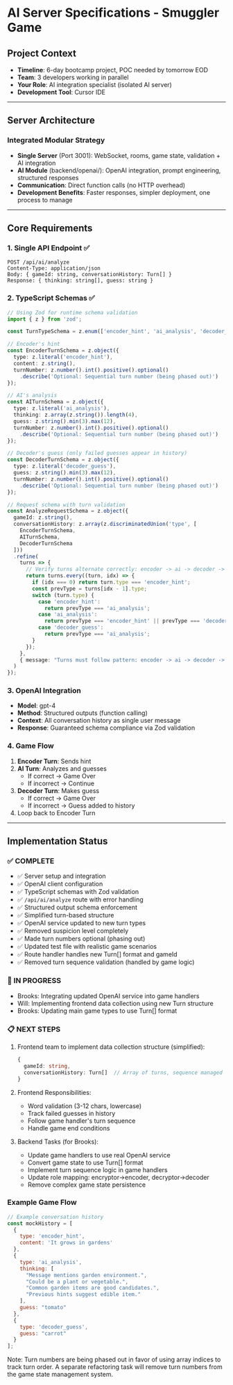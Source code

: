 # AI Server Specifications - Smuggler Game

## Project Context
- **Timeline**: 6-day bootcamp project, POC needed by tomorrow EOD
- **Team**: 3 developers working in parallel
- **Your Role**: AI integration specialist (isolated AI server)
- **Development Tool**: Cursor IDE

---

## Server Architecture

### Integrated Modular Strategy
- **Single Server** (Port 3001): WebSocket, rooms, game state, validation + AI integration
- **AI Module** (backend/openai/): OpenAI integration, prompt engineering, structured responses 
- **Communication**: Direct function calls (no HTTP overhead)
- **Development Benefits**: Faster responses, simpler deployment, one process to manage

---

## Core Requirements

### 1. Single API Endpoint ✅
```
POST /api/ai/analyze
Content-Type: application/json
Body: { gameId: string, conversationHistory: Turn[] }
Response: { thinking: string[], guess: string }
```

### 2. TypeScript Schemas ✅
```typescript
// Using Zod for runtime schema validation
import { z } from 'zod';

const TurnTypeSchema = z.enum(['encoder_hint', 'ai_analysis', 'decoder_guess']);

// Encoder's hint
const EncoderTurnSchema = z.object({
  type: z.literal('encoder_hint'),
  content: z.string(),
  turnNumber: z.number().int().positive().optional()
    .describe('Optional: Sequential turn number (being phased out)')
});

// AI's analysis
const AITurnSchema = z.object({
  type: z.literal('ai_analysis'),
  thinking: z.array(z.string()).length(4),
  guess: z.string().min(3).max(12),
  turnNumber: z.number().int().positive().optional()
    .describe('Optional: Sequential turn number (being phased out)')
});

// Decoder's guess (only failed guesses appear in history)
const DecoderTurnSchema = z.object({
  type: z.literal('decoder_guess'),
  guess: z.string().min(3).max(12),
  turnNumber: z.number().int().positive().optional()
    .describe('Optional: Sequential turn number (being phased out)')
});

// Request schema with turn validation
const AnalyzeRequestSchema = z.object({
  gameId: z.string(),
  conversationHistory: z.array(z.discriminatedUnion('type', [
    EncoderTurnSchema,
    AITurnSchema,
    DecoderTurnSchema
  ]))
  .refine(
    turns => {
      // Verify turns alternate correctly: encoder -> ai -> decoder -> ai -> encoder
      return turns.every((turn, idx) => {
        if (idx === 0) return turn.type === 'encoder_hint';
        const prevType = turns[idx - 1].type;
        switch (turn.type) {
          case 'encoder_hint':
            return prevType === 'ai_analysis';
          case 'ai_analysis':
            return prevType === 'encoder_hint' || prevType === 'decoder_guess';
          case 'decoder_guess':
            return prevType === 'ai_analysis';
        }
      });
    },
    { message: "Turns must follow pattern: encoder -> ai -> decoder -> ai -> encoder" }
  )
});
```

### 3. OpenAI Integration
- **Model**: gpt-4
- **Method**: Structured outputs (function calling)
- **Context**: All conversation history as single user message
- **Response**: Guaranteed schema compliance via Zod validation

### 4. Game Flow
1. **Encoder Turn**: Sends hint
2. **AI Turn**: Analyzes and guesses
   - If correct → Game Over
   - If incorrect → Continue
3. **Decoder Turn**: Makes guess
   - If correct → Game Over
   - If incorrect → Guess added to history
4. Loop back to Encoder Turn

---

## Implementation Status

### ✅ COMPLETE
- ✅ Server setup and integration
- ✅ OpenAI client configuration
- ✅ TypeScript schemas with Zod validation
- ✅ `/api/ai/analyze` route with error handling
- ✅ Structured output schema enforcement
- ✅ Simplified turn-based structure
- ✅ OpenAI service updated to new turn types
- ✅ Removed suspicion level completely
- ✅ Made turn numbers optional (phasing out)
- ✅ Updated test file with realistic game scenarios
- ✅ Route handler handles new Turn[] format and gameId
- ✅ Removed turn sequence validation (handled by game logic)

### 🔄 IN PROGRESS
- Brooks: Integrating updated OpenAI service into game handlers
- Will: Implementing frontend data collection using new Turn structure
- Brooks: Updating main game types to use Turn[] format

### 📋 NEXT STEPS
1. Frontend team to implement data collection structure (simplified):
   ```typescript
   {
     gameId: string,
     conversationHistory: Turn[]  // Array of turns, sequence managed by game logic
   }
   ```

2. Frontend Responsibilities:
   - Word validation (3-12 chars, lowercase)
   - Track failed guesses in history
   - Follow game handler's turn sequence
   - Handle game end conditions

3. Backend Tasks (for Brooks):
   - Update game handlers to use real OpenAI service
   - Convert game state to use Turn[] format  
   - Implement turn sequence logic in game handlers
   - Update role mapping: encryptor→encoder, decryptor→decoder
   - Remove complex game state persistence

### Example Game Flow
```javascript
// Example conversation history
const mockHistory = [
  { 
    type: 'encoder_hint',
    content: 'It grows in gardens'
  },
  {
    type: 'ai_analysis',
    thinking: [
      "Message mentions garden environment.",
      "Could be a plant or vegetable.",
      "Common garden items are good candidates.",
      "Previous hints suggest edible item."
    ],
    guess: "tomato"
  },
  {
    type: 'decoder_guess',
    guess: "carrot"
  }
];
```

Note: Turn numbers are being phased out in favor of using array indices to track turn order.
A separate refactoring task will remove turn numbers from the game state management system.